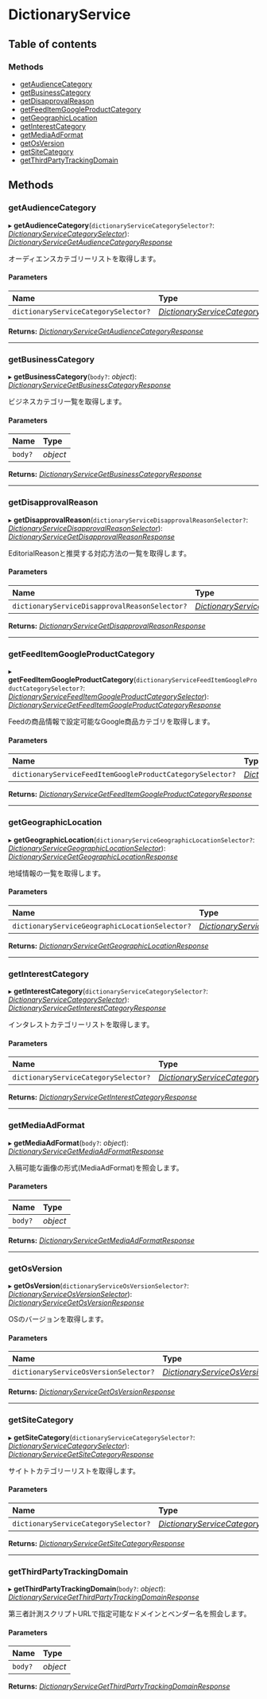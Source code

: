 # DictionaryService


## Table of contents

### Methods

- [getAudienceCategory](dictionaryservice.md#getaudiencecategory)
- [getBusinessCategory](dictionaryservice.md#getbusinesscategory)
- [getDisapprovalReason](dictionaryservice.md#getdisapprovalreason)
- [getFeedItemGoogleProductCategory](dictionaryservice.md#getfeeditemgoogleproductcategory)
- [getGeographicLocation](dictionaryservice.md#getgeographiclocation)
- [getInterestCategory](dictionaryservice.md#getinterestcategory)
- [getMediaAdFormat](dictionaryservice.md#getmediaadformat)
- [getOsVersion](dictionaryservice.md#getosversion)
- [getSiteCategory](dictionaryservice.md#getsitecategory)
- [getThirdPartyTrackingDomain](dictionaryservice.md#getthirdpartytrackingdomain)

## Methods

### getAudienceCategory

▸ **getAudienceCategory**(`dictionaryServiceCategorySelector?`: [*DictionaryServiceCategorySelector*](../../data/display/dictionaryservicecategoryselector.md)): [*DictionaryServiceGetAudienceCategoryResponse*](../../data/display/dictionaryservicegetaudiencecategoryresponse.md)

<div lang=\"ja\">オーディエンスカテゴリーリストを取得します。</div> 

#### Parameters

| Name | Type |
| :------ | :------ |
| `dictionaryServiceCategorySelector?` | [*DictionaryServiceCategorySelector*](../../data/display/dictionaryservicecategoryselector.md) |

**Returns:** [*DictionaryServiceGetAudienceCategoryResponse*](../../data/display/dictionaryservicegetaudiencecategoryresponse.md)

___

### getBusinessCategory

▸ **getBusinessCategory**(`body?`: *object*): [*DictionaryServiceGetBusinessCategoryResponse*](../../data/display/dictionaryservicegetbusinesscategoryresponse.md)

<div lang=\"ja\">ビジネスカテゴリ一覧を取得します。</div> 

#### Parameters

| Name | Type |
| :------ | :------ |
| `body?` | *object* |

**Returns:** [*DictionaryServiceGetBusinessCategoryResponse*](../../data/display/dictionaryservicegetbusinesscategoryresponse.md)

___

### getDisapprovalReason

▸ **getDisapprovalReason**(`dictionaryServiceDisapprovalReasonSelector?`: [*DictionaryServiceDisapprovalReasonSelector*](../../data/display/dictionaryservicedisapprovalreasonselector.md)): [*DictionaryServiceGetDisapprovalReasonResponse*](../../data/display/dictionaryservicegetdisapprovalreasonresponse.md)

<div lang=\"ja\">EditorialReasonと推奨する対応方法の一覧を取得します。</div> 

#### Parameters

| Name | Type |
| :------ | :------ |
| `dictionaryServiceDisapprovalReasonSelector?` | [*DictionaryServiceDisapprovalReasonSelector*](../../data/display/dictionaryservicedisapprovalreasonselector.md) |

**Returns:** [*DictionaryServiceGetDisapprovalReasonResponse*](../../data/display/dictionaryservicegetdisapprovalreasonresponse.md)

___

### getFeedItemGoogleProductCategory

▸ **getFeedItemGoogleProductCategory**(`dictionaryServiceFeedItemGoogleProductCategorySelector?`: [*DictionaryServiceFeedItemGoogleProductCategorySelector*](../../data/display/dictionaryservicefeeditemgoogleproductcategoryselector.md)): [*DictionaryServiceGetFeedItemGoogleProductCategoryResponse*](../../data/display/dictionaryservicegetfeeditemgoogleproductcategoryresponse.md)

<div lang=\"ja\">Feedの商品情報で設定可能なGoogle商品カテゴリを取得します。</div> 

#### Parameters

| Name | Type |
| :------ | :------ |
| `dictionaryServiceFeedItemGoogleProductCategorySelector?` | [*DictionaryServiceFeedItemGoogleProductCategorySelector*](../../data/display/dictionaryservicefeeditemgoogleproductcategoryselector.md) |

**Returns:** [*DictionaryServiceGetFeedItemGoogleProductCategoryResponse*](../../data/display/dictionaryservicegetfeeditemgoogleproductcategoryresponse.md)

___

### getGeographicLocation

▸ **getGeographicLocation**(`dictionaryServiceGeographicLocationSelector?`: [*DictionaryServiceGeographicLocationSelector*](../../data/display/dictionaryservicegeographiclocationselector.md)): [*DictionaryServiceGetGeographicLocationResponse*](../../data/display/dictionaryservicegetgeographiclocationresponse.md)

<div lang=\"ja\">地域情報の一覧を取得します。</div> 

#### Parameters

| Name | Type |
| :------ | :------ |
| `dictionaryServiceGeographicLocationSelector?` | [*DictionaryServiceGeographicLocationSelector*](../../data/display/dictionaryservicegeographiclocationselector.md) |

**Returns:** [*DictionaryServiceGetGeographicLocationResponse*](../../data/display/dictionaryservicegetgeographiclocationresponse.md)

___

### getInterestCategory

▸ **getInterestCategory**(`dictionaryServiceCategorySelector?`: [*DictionaryServiceCategorySelector*](../../data/display/dictionaryservicecategoryselector.md)): [*DictionaryServiceGetInterestCategoryResponse*](../../data/display/dictionaryservicegetinterestcategoryresponse.md)

<div lang=\"ja\">インタレストカテゴリーリストを取得します。</div> 

#### Parameters

| Name | Type |
| :------ | :------ |
| `dictionaryServiceCategorySelector?` | [*DictionaryServiceCategorySelector*](../../data/display/dictionaryservicecategoryselector.md) |

**Returns:** [*DictionaryServiceGetInterestCategoryResponse*](../../data/display/dictionaryservicegetinterestcategoryresponse.md)

___

### getMediaAdFormat

▸ **getMediaAdFormat**(`body?`: *object*): [*DictionaryServiceGetMediaAdFormatResponse*](../../data/display/dictionaryservicegetmediaadformatresponse.md)

<div lang=\"ja\">入稿可能な画像の形式(MediaAdFormat)を照会します。</div> 

#### Parameters

| Name | Type |
| :------ | :------ |
| `body?` | *object* |

**Returns:** [*DictionaryServiceGetMediaAdFormatResponse*](../../data/display/dictionaryservicegetmediaadformatresponse.md)

___

### getOsVersion

▸ **getOsVersion**(`dictionaryServiceOsVersionSelector?`: [*DictionaryServiceOsVersionSelector*](../../data/display/dictionaryserviceosversionselector.md)): [*DictionaryServiceGetOsVersionResponse*](../../data/display/dictionaryservicegetosversionresponse.md)

<div lang=\"ja\">OSのバージョンを取得します。</div> 

#### Parameters

| Name | Type |
| :------ | :------ |
| `dictionaryServiceOsVersionSelector?` | [*DictionaryServiceOsVersionSelector*](../../data/display/dictionaryserviceosversionselector.md) |

**Returns:** [*DictionaryServiceGetOsVersionResponse*](../../data/display/dictionaryservicegetosversionresponse.md)

___

### getSiteCategory

▸ **getSiteCategory**(`dictionaryServiceCategorySelector?`: [*DictionaryServiceCategorySelector*](../../data/display/dictionaryservicecategoryselector.md)): [*DictionaryServiceGetSiteCategoryResponse*](../../data/display/dictionaryservicegetsitecategoryresponse.md)

<div lang=\"ja\">サイトトカテゴリーリストを取得します。</div> 

#### Parameters

| Name | Type |
| :------ | :------ |
| `dictionaryServiceCategorySelector?` | [*DictionaryServiceCategorySelector*](../../data/display/dictionaryservicecategoryselector.md) |

**Returns:** [*DictionaryServiceGetSiteCategoryResponse*](../../data/display/dictionaryservicegetsitecategoryresponse.md)

___

### getThirdPartyTrackingDomain

▸ **getThirdPartyTrackingDomain**(`body?`: *object*): [*DictionaryServiceGetThirdPartyTrackingDomainResponse*](../../data/display/dictionaryservicegetthirdpartytrackingdomainresponse.md)

<div lang=\"ja\">第三者計測スクリプトURLで指定可能なドメインとベンダー名を照会します。</div> 

#### Parameters

| Name | Type |
| :------ | :------ |
| `body?` | *object* |

**Returns:** [*DictionaryServiceGetThirdPartyTrackingDomainResponse*](../../data/display/dictionaryservicegetthirdpartytrackingdomainresponse.md)

